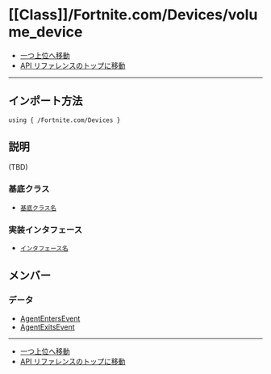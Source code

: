 # [[Class]]/Fortnite.com/Devices/volume_device

- [一つ上位へ移動](../main.md)
- [API リファレンスのトップに移動](../../../main.md)

---

## インポート方法

```verse
using { /Fortnite.com/Devices }
```

## 説明

(TBD)

### 基底クラス

- [`基底クラス名`]()

### 実装インタフェース

- [`インタフェース名`]()

## メンバー

### データ

- [AgentEntersEvent](./D_AgentEntersEvent/main.md)
- [AgentExitsEvent](./D_AgentExitsEvent/main.md)

---

- [一つ上位へ移動](../main.md)
- [API リファレンスのトップに移動](../../../main.md)
